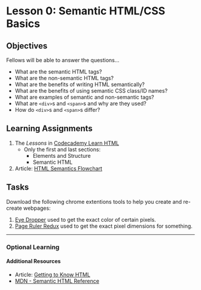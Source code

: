 # Lesson 0: Semantic HTML/CSS Basics

## Objectives
Fellows will be able to answer the questions...
* What are the semantic HTML tags?
* What are the non-semantic HTML tags?
* What are the benefits of writing HTML semantically?
* What are the benefits of using semantic CSS class/ID names?
* What are examples of semantic and non-semantic tags?
* What are `<div>`s and `<span>`s and why are they used?
* How do `<div>`s and `<span>`s differ?

## Learning Assignments
1. The *Lessons* in [Codecademy Learn HTML](https://www.codecademy.com/learn/learn-html) 
   * Only the first and last sections:
      * Elements and Structure
      * Semantic HTML
2. Article: [HTML Semantics Flowchart](http://html5doctor.com/downloads/h5d-sectioning-flowchart.pdf)

## Tasks

Download the following chrome extentions tools to help you create and re-create webpages:
1. [Eye Dropper](https://chrome.google.com/webstore/detail/eye-dropper/hmdcmlfkchdmnmnmheododdhjedfccka) used to get the exact color of certain pixels.
2. [Page Ruler Redux](https://chrome.google.com/webstore/detail/page-ruler-redux/giejhjebcalaheckengmchjekofhhmal) used to get the exact pixel dimensions for something.
___

### Optional Learning

#### Additional Resources
* Article: [Getting to Know HTML](https://learn.shayhowe.com/html-css/getting-to-know-html/)
* [MDN - Semantic HTML Reference](https://developer.mozilla.org/en-US/docs/Web/HTML/Element)
